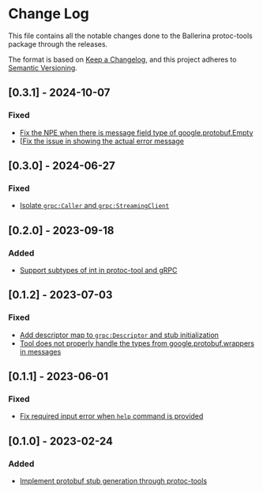 # Change Log
This file contains all the notable changes done to the Ballerina protoc-tools package through the releases.

The format is based on [Keep a Changelog](https://keepachangelog.com/en/1.0.0/),
and this project adheres to [Semantic Versioning](https://semver.org/spec/v2.0.0.html).

## [0.3.1] - 2024-10-07

### Fixed

- [Fix the NPE when there is message field type of google.protobuf.Empty](https://github.com/ballerina-platform/ballerina-library/issues/7230)
- [[Fix the issue in showing the actual error message](https://github.com/ballerina-platform/ballerina-library/issues/7238)


## [0.3.0] - 2024-06-27

### Fixed

- [Isolate `grpc:Caller` and `grpc:StreamingClient`](https://github.com/ballerina-platform/ballerina-library/issues/6656)

## [0.2.0] - 2023-09-18

### Added

- [Support subtypes of int in protoc-tool and gRPC](https://github.com/ballerina-platform/ballerina-standard-library/issues/4543)

## [0.1.2] - 2023-07-03

### Fixed

- [Add descriptor map to `grpc:Descriptor` and stub initialization](https://github.com/ballerina-platform/ballerina-standard-library/issues/4555)
- [Tool does not properly handle the types from google.protobuf.wrappers in messages](https://github.com/ballerina-platform/ballerina-standard-library/issues/4576)

## [0.1.1] - 2023-06-01

### Fixed

- [Fix required input error when `help` command is provided](https://github.com/ballerina-platform/ballerina-standard-library/issues/4446)

## [0.1.0] - 2023-02-24

### Added
- [Implement protobuf stub generation through protoc-tools](https://github.com/ballerina-platform/ballerina-standard-library/issues/3019)
